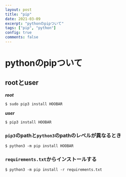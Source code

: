 ```yaml
---
layout: post
title: "pip"
date: 2021-03-09
excerpt: "pythonのpipついて"
tags: ["pip", "python"]
config: true
comments: false
---
```


# pythonのpipついて

## rootとuser
 
***root***  
```console
$ sudo pip3 install HOOBAR
```

***user***
```console
$ pip3 install HOOBAR
```

### `pip3`のpathと`python3`のpathのレベルが異なるとき

```console
$ python3 -m pip install HOOBAR
```

### `requirements.txt`からインストールする

```console
$ python3 -m pip install -r requirements.txt
```
